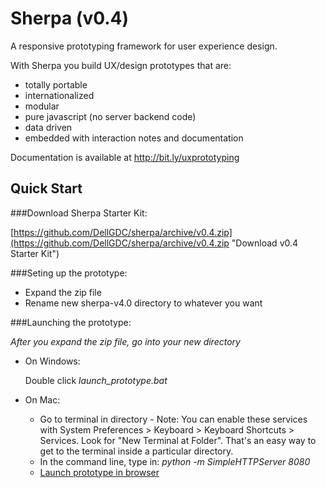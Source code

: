 # Sherpa (v0.4)

A responsive prototyping framework for user experience design.

With Sherpa you build UX/design prototypes that are:

* totally portable
* internationalized
* modular
* pure javascript (no server backend code)
* data driven
* embedded with interaction notes and documentation

Documentation is available at http://bit.ly/uxprototyping

## Quick Start

###Download Sherpa Starter Kit:

[https://github.com/DellGDC/sherpa/archive/v0.4.zip](https://github.com/DellGDC/sherpa/archive/v0.4.zip "Download v0.4 Starter Kit") 

###Seting up the prototype:

* Expand the zip file
* Rename new sherpa-v4.0 directory to whatever you want
 
###Launching the prototype:

*After you expand the zip file, go into your new directory*

- On Windows:

    Double click *launch_prototype.bat*

- On Mac:

    - Go to terminal in directory - Note: You can enable these services with System Preferences > Keyboard > Keyboard Shortcuts > Services. Look for "New Terminal at Folder". That's an easy way to get to the terminal inside a particular directory.
    - In the command line, type in: *python -m SimpleHTTPServer 8080*
    - [Launch prototype in browser](http://localhost:8080/project_index.html "Launch sample project index page") 
